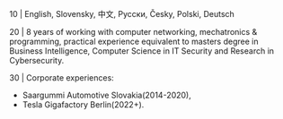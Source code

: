 10 | English, Slovensky, 中文, Pусски, Česky, Polski, Deutsch  

20 | 8 years of working with computer networking, mechatronics & programming, practical experience equivalent to masters degree in Business Intelligence, Computer Science in IT Security and Research in Cybersecurity.

30 | Corporate experiences: 
* Saargummi Automotive Slovakia(2014-2020), 
* Tesla Gigafactory Berlin(2022+).



